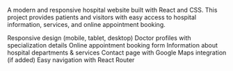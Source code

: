 A modern and responsive hospital website built with React and CSS. This project provides patients and visitors with easy access to hospital information, services, and online appointment booking.

Responsive design (mobile, tablet, desktop)
Doctor profiles with specialization details
Online appointment booking form
Information about hospital departments & services
Contact page with Google Maps integration (if added)
Easy navigation with React Router
